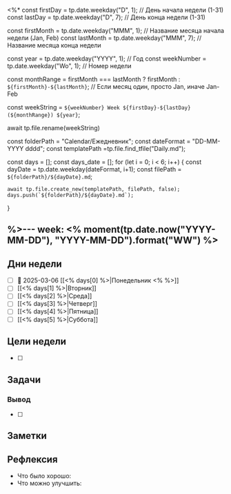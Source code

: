 <%*
const firstDay = tp.date.weekday("D", 1); // День начала недели (1-31)
const lastDay = tp.date.weekday("D", 7); // День конца недели (1-31)

const firstMonth = tp.date.weekday("MMM", 1); // Название месяца начала недели (Jan, Feb)
const lastMonth = tp.date.weekday("MMM", 7); // Название месяца конца недели

const year = tp.date.weekday("YYYY", 1); // Год
const weekNumber = tp.date.weekday("Wo", 1); // Номер недели

const monthRange = firstMonth === lastMonth ? firstMonth : `${firstMonth}-${lastMonth}`; // Если месяц один, просто Jan, иначе Jan-Feb

const weekString = `${weekNumber} Week ${firstDay}-${lastDay} (${monthRange}) ${year}`;


await tp.file.rename(weekString)


const folderPath = "Calendar/Ежедневник"; 
const dateFormat = "DD-MM-YYYY dddd";
const templatePath =tp.file.find_tfile("Daily.md");

const days = [];
const days_date = [];
for (let i = 0; i < 6; i++) {
    const dayDate = tp.date.weekday(dateFormat, i+1);
    const filePath = `${folderPath}/${dayDate}.md`;
    
    await tp.file.create_new(templatePath, filePath, false);
    days.push(`${folderPath}/${dayDate}.md`);
}

%>---
week: <% moment(tp.date.now("YYYY-MM-DD"), "YYYY-MM-DD").format("WW") %>
---
## Дни недели

- [ ] 📅 2025-03-06 [[<% days[0] %>|Понедельник <% %>]]
- [ ] [[<% days[1] %>|Вторник]]
- [ ] [[<% days[2] %>|Среда]]
- [ ] [[<% days[3] %>|Четверг]]
- [ ] [[<% days[4] %>|Пятница]]
- [ ] [[<% days[5] %>|Суббота]]

## Цели недели

- [ ]

## Задачи

### Вывод

- [ ]

## Заметки

## Рефлексия

- Что было хорошо:
- Что можно улучшить: